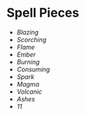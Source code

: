 # Spell Pieces
- *Blazing*
- *Scorching*
- *Flame*
- *Ember*
- *Burning*
- *Consuming*
- *Spark*
- *Magma*
- *Volcanic*
- *Ashes*
- *11*